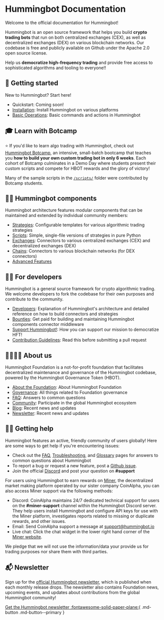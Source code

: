 # Hummingbot Documentation

Welcome to the official documentation for Hummingbot!

Hummingbot is an open source framework that helps you build **crypto trading bots** that run on both centralized exchanges (CEX), as well as decentralized exchanges (DEX) on various blockchain networks. Our codebase is free and publicly available on Github under the Apache 2.0 open source license.

Help us **democratize high-frequency trading** and provide free access to sophisticated algorithms and tooling to everyone!!

## 🐤 Getting started

New to Hummingbot? Start here!

- Quickstart: Coming soon!
- [Installation](/installation): Install Hummingbot on various platforms
- [Basic Operations](/operation): Basic commands and actions in Hummingbot

## 🎓 Learn with Botcamp

⭐ If you'd like to learn algo trading with Hummingbot, check out [Hummingbot Botcamp](https://hummingbot.org/botcamp), an intensive, small-batch bootcamp that teaches you **how to build your own custom trading bot in only 6 weeks**. Each cohort of Botcamp culminates in a Demo Day where students present their custom scripts and compete for HBOT rewards and the glory of victory!

Many of the sample scripts in the [`/scripts/`](https://github.com/hummingbot/hummingbot/tree/master/scripts) folder were contributed by Botcamp students.

## 👩‍💻 Hummingbot components

Hummingbot architecture features modular components that can be maintained and extended by individual community members:

- [Strategies](/strategies): Configurable templates for various algorithmic trading strategies
- [Scripts](/scripts): Simple, single-file versions of strategies in pure Python
- [Exchanges](/exchanges): Connectors to various centralized exchanges (CEX) and decentralized exchanges (DEX)
- [Chains](/exchanges): Connectors to various blockchain networks (for DEX connectors)
- [Advanced Features](/global-configs)

## 👩‍💻 For developers

Hummingbot is a general source framework for crypto algorithmic trading. We welcome developers to fork the codebase for their own purposes and contribute to the community.

- [Developers](/developers): Explanation of Hummingbot's architecture and detailed reference on how to build connectors and strategies
- [Bounties](/governance/bounties): Get paid for building and maintaining Hummingbot components
connector middleware
- [Support Hummingbot!](/support-hummingbot): How you can support our mission to democratize HFT!
- [Contribution Guidelines](/developers/contributions/): Read this before submitting a pull request

## 👨‍👩‍👧‍👧 About us

Hummingbot Foundation is a not-for-profit foundation that facilitates decentralized maintenance and governance of the Hummingbot codebase, powered by the Hummingbot Governance Token (HBOT).

- [About the Foundation](/about): About Hummingbot Foundation
- [Governance](/governance): All things related to Foundation governance
- [FAQ](/faq): Answers to common questions
- [Community](/community): Participate in the global Hummingbot ecosystem
- [Blog](https://blog.hummingbot.org): Recent news and updates
- [Newsletter](https://hummingbot.substack.com/): Recent news and updates

## 🙋‍♂️ Getting help

Hummingbot features an active, friendly community of users globally! Here are some ways to get help if you're encountering issues:

- Check out the [FAQ](/faq), [Troubleshooting](/troubleshooting), and [Glossary](/glossary) pages for answers to common questions about Hummingbot
- To report a bug or request a new feature, post a [Github issue](https://github.com/hummingbot/hummingbot/issues/new/choose).
- Join the official [Discord](https://discord.gg/hummingbot) and post your question on **#support**

For users using Hummingbot to earn rewards on [Miner](https://miner.hummingbot.io), the decentralized market making platform operated by our sister company CoinAlpha, you can also access Miner support via the following methods:

- Discord: CoinAlpha maintains 24/7 dedicated technical support for users on the **#miner-support** channel within the Hummingbot Discord server. They help users install Hummingbot and configure API keys for use with the Miner platform, investigates reports related to missing or duplicate rewards, and other issues. 
- Email: Send CoinAlpha support a message at [support@hummingbot.io](mailto:support@hummingbot.io)
- Live chat: Click the chat widget in the lower right hand corner of the [Miner website](https://miner.hummingbot.io).

We pledge that we will not use the information/data your provide us for trading purposes nor share them with third parties.

## 📬 Newsletter

Sign up for the [official Hummingbot newsletter](https://hummingbot.substack.com/), which is published when each monthly release drops. The newsletter also contains Foundation news, upcoming events, and updates about contributions from the global Hummingbot community!

[Get the Hummingbot newsletter :fontawesome-solid-paper-plane:](https://hummingbot.substack.com/){ .md-button .md-button--primary }
